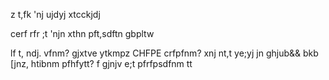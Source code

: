 z t,fk 'nj ujdyj xtcckjdj

cerf rfr ;t 'njn xthn pft,sdftn gbpltw

lf t, ndj. vfnm? gjxtve ytkmpz CHFPE crfpfnm? xnj nt,t ye;yj jn ghjub&& bkb [jnz, htibnm pfhfytt? f gjnjv e;t pfrfpsdfnm tt